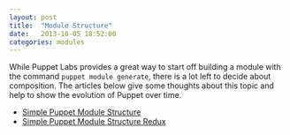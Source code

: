 ```yaml
---
layout: post
title:  "Module Structure"
date:   2013-10-05 18:52:00
categories: modules
---
```


While Puppet Labs provides a great way to start off building a module with the command `puppet module generate`, there is a lot left to decide about composition. The articles below give some thoughts about this topic and help to show the evolution of Puppet over time.

- [Simple Puppet Module Structure](http://www.devco.net/archives/2009/09/28/simple_puppet_module_structure.php)
- [Simple Puppet Module Structure Redux](http://www.devco.net/archives/2012/12/13/simple-puppet-module-structure-redux.php)